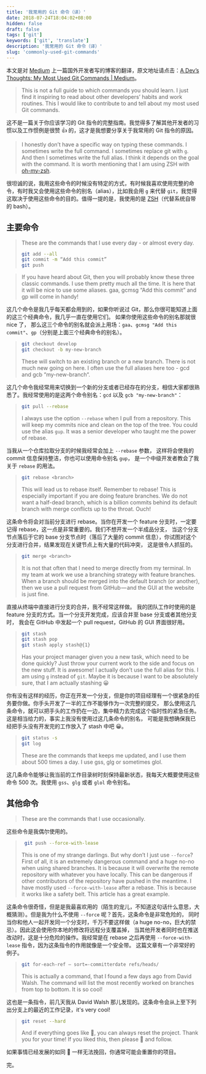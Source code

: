 ```yaml
---
title: '我常用的 Git 命令（译）'
date: 2018-07-24T18:04:02+08:00
hidden: false
draft: false
tags: ['git']
keywords: ['git', 'translate']
description: '我常用的 Git 命令（译）'
slug: 'commonly-used-git-commands'
---
```


本文是对 [Medium](https://medium.com) 上一篇国外开发者写的博客的翻译，原文地址请点击：[A Dev’s Thoughts: My Most Used Git Commands | Medium](https://medium.com/@steffen.pedersen/a-devs-thoughts-my-most-used-git-commands-6f7f9fe41f33?token=r-dMLF3Roe3B15H8)。

> This is not a full guide to which commands you should learn. I just find it inspiring to read about other developers’ habits and work routines.
> This I would like to contribute to and tell about my most used Git commands.

这不是一篇关于你应该学习的 Git 指令的完整指南。我觉得多了解其他开发者的习惯以及工作惯例是很赞 👍 的，这才是我想要分享关于我常用的 Git 指令的原因。

> I honestly don’t have a specific way on typing these commands. I sometimes write the full command. I sometimes replace git with `g`. And then I sometimes write the full alias. I think it depends on the goal with the command. It is worth mentioning that I am using ZSH with [oh-my-zsh](https://ohmyz.sh/).

很坦诚的说，我用这些命令的时候没有特定的方式，有时候我喜欢使用完整的命令，有时我又会使用这些命令的别名（alias），比如我会用 `g` 来代替 `git`，我觉得这取决于使用这些命令的目的。值得一提的是，我使用的是 [ZSH](https://ohmyz.sh/)（代替系统自带的 bash）。

## 主要命令

> These are the commands that I use every day - or almost every day.
>
> ```sh
> git add --all
> git commit -m “Add this commit”
> git push
> ```

> If you have heard about Git, then you will probably know these three classic commands. I use them pretty much all the time.
> It is here that it will be nice to use some aliases. gaa, gcmsg “Add this commit” and gp will come in handy!

这几个命令是我几乎每天都会用到的，如果你听说过 Git，那么你很可能知道上面的这三个经典命令，我几乎一直在使用它们。 如果你使用这些命令的别名那就很 nice 了，
那么这三个命令的别名就会派上用场：`gaa`、`gcmsg "Add this commit"`、`gp`（分别是上面三个经典命令的别名）。

> ```sh
> git checkout develop
> git checkout -b my-new-branch
> ```
>
> These will switch to an existing branch or a new branch. There is not much new going on here. I often use the full aliases here too - gcd and gcb “my-new-branch“.

这几个命令我经常用来切换到一个新的分支或者已经存在的分支，相信大家都很熟悉了。我经常使用的是这两个命令别名：`gcd` 以及 `gcb "my-new-branch"`：

> ```sh
> git pull --rebase
> ```
>
> I always use the option `--rebase` when I pull from a repository. This will keep my commits nice and clean on the top of the tree. You could use the alias `gup`. It was a senior developer who taught me the power of rebase.

当我从一个仓库拉取分支的时候我经常会加上 `--rebase` 参数， 这样将会使我的 commit 信息保持整洁，你也可以使用命令别名 `gup`，
是一个中级开发者教会了我关于 `rebase` 的用法。

> ```sh
> git rebase <branch>
> ```
>
> This will lead us to rebase itself. Remember to rebase! This is especially important if you are doing feature branches. We do not want a half-dead branch, which is a billion commits behind its default branch with merge conflicts up to the throat. Ouch!

这条命令将会对当前分支进行 rebase。当你在开发一个 feature 分支时，一定要记得 rebase，这一点是非常重要的。我们不想开发一个半成品分支，
当这个分支节点落后于它的 base 分支节点时（落后了大量的 commit 信息），你试图对这个分支进行合并，结果发现在关键节点上有大量的代码冲突，
这是很令人抓狂的。

> ```sh
> git merge <branch>
> ```
>
> It is not that often that I need to merge directly from my terminal. In my team at work we use a branching strategy with feature branches. When a branch should be merged into the default branch (or another), then we use a pull request from GitHub — and the GUI at the website is just fine.

直接从终端中直接进行分支的合并，我不经常这样做。 我的团队工作时使用的是 feature 分支的方式。当一个分支开发完成，应该合并至 base 分支或者其他分支时，
我会在 GitHub 中发起一个 pull request，GitHub 的 GUI 界面很好用。

> ```sh
> git stash
> git stash pop
> git stash apply stash@{1}
> ```
>
> Has your project manager given you a new task, which need to be done quickly? Just throw your current work to the side and focus on the new stuff. It is awesome! I actually don’t use the full alias for this. I am using `g` instead of `git`. Maybe it is because I want to be absolutely sure, that I am actually stashing 😀

你有没有这样的经历，你正在开发一个分支，但是你的项目经理有一个很紧急的任务要你做。你手头开发了一半的工作不能够作为一次完整的提交，
那么使用这几条命令，就可以把手头的工作扔在一边，集中精力去完成这个临时性的紧急任务。这是相当给力的，事实上我没有使用过这几条命令的别名，
可能是我想确保我已经把手头没有开发完的工作放入了 stash 中吧 😀。

> ```sh
> git status -s
> git log
> ```
>
> These are the commands that keeps me updated, and I use them about 500 times a day. I use gss, glg or sometimes glol.

这几条命令能够让我当前的工作目录树时刻保持最新状态，我每天大概要使用这些命令 500 次。我使用 `gss`、`glg` 或者 `glol` 命令别名。

## 其他命令

> These are the commands that I use occasionally.

这些命令是我偶尔使用的。

> ```sh
>  git push --force-with-lease
> ```
>
> This is one of my strange darlings. But why don’t I just use `--force`? First of all, it is an extremely dangerous command and a huge no-no when using shared branches. It is because it will overwrite the remote repository with whatever you have locally. This can be dangerous if other contributors of the repository have pushed in the meantime. I have mostly used `--force-with-lease` after a rebase. This is because it works like a safety belt. This article has a great example.

这条命令很奇怪，但是是我最喜欢用的（陌生的宠儿，不知道这句话什么意思，大概猜测）。但是我为什么不使用 `--force` 呢？首先，这条命令是非常危险的，
同时当你和他人一起开发同一个分支时，千万不要这样做（a huge no-no，巨大的禁忌）。因此这会使用你本地的修改将远程分支覆盖掉，
当其他开发者同时也在推送改动时，这是十分危险的操作。我经常是在 rebase 之后再使用 `--force-with-lease` 指令，因为这条指令的作用就像是一个安全带。
这篇文章有一个非常好的例子。

> ```sh
> git for-each-ref — sort=-committerdate refs/heads/
> ```
>
> This is actually a command, that I found a few days ago from David Walsh. The command will list the most recently worked on branches from top to bottom. It is so cool!

这也是一条指令，前几天我从 David Walsh 那儿发现的。这条命令会从上至下列出分支上的最近的工作记录，it's very cool!

> ```sh
> git reset --hard
> ```
>
> And if everything goes like 💩, you can always reset the project. Thank you for your time! If you liked this, then please 👏 and follow.

如果事情已经发展的如同 💩 一样无法挽回，你通常可能会重置你的项目。

完。
